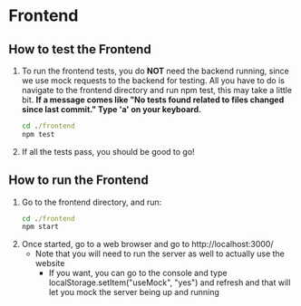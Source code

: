 # Frontend

## How to test the Frontend
1. To run the frontend tests, you do **NOT** need the backend running, since we use mock requests to the backend for testing. All you have to do is navigate to the frontend directory and run npm test, this may take a little bit. **If a message comes like "No tests found related to files changed since last commit." Type 'a' on your keyboard.**
    ```cmd
    cd ./frontend
    npm test
    ```
2. If all the tests pass, you should be good to go!

## How to run the Frontend

1. Go to the frontend directory, and run:
   ```cmd
   cd ./frontend
   npm start
   ```
2. Once started, go to a web browser and go to http://localhost:3000/
    - Note that you will need to run the server as well to actually use the website
        - If you want, you can go to the console and type localStorage.setItem("useMock", "yes") and refresh and that will let you mock the server being up and running